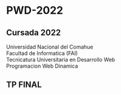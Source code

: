 # PWD-2022

## Cursada 2022

Universidad Nacional del Comahue  
Facultad de Informatica (FAI)  
Tecnicatura Universitaria en Desarrollo Web  
Programacion Web Dinamica

## TP FINAL
